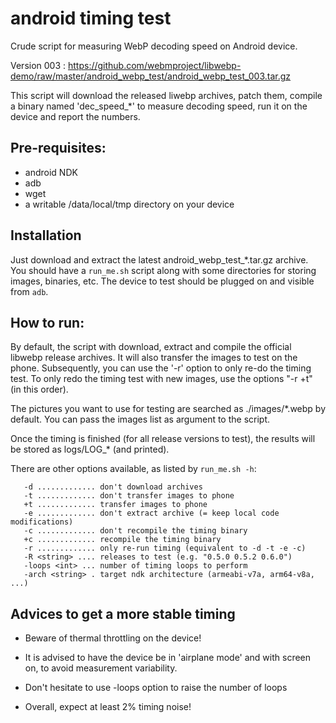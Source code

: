 # android timing test

 Crude script for measuring WebP decoding speed on Android device.

 Version 003 : https://github.com/webmproject/libwebp-demo/raw/master/android_webp_test/android_webp_test_003.tar.gz

 This script will download the released liwebp archives, patch them, compile
 a binary named 'dec_speed_*' to measure decoding speed, run it on the device
 and report the numbers.

## Pre-requisites:
  * android NDK
  * adb
  * wget
  * a writable /data/local/tmp directory on your device

## Installation

  Just download and extract the latest android_webp_test_*.tar.gz archive.
  You should have a `run_me.sh` script along with some directories for
  storing images, binaries, etc.
  The device to test should be plugged on and visible from `adb`.

## How to run:
  By default, the script with download, extract and compile the official
  libwebp release archives. It will also transfer the images to test on the
  phone.
  Subsequently, you can use the '-r' option to only re-do the timing test.
  To only redo the timing test with new images, use the options "-r +t" (in
  this order).

  The pictures you want to use for testing are searched as ./images/*.webp
  by default. You can pass the images list as argument to the script.

  Once the timing is finished (for all release versions to test), the
  results will be stored as logs/LOG_* (and printed).

  There are other options available, as listed by `run_me.sh -h`:

```
   -d ............. don't download archives
   -t ............. don't transfer images to phone
   +t ............. transfer images to phone
   -e ............. don't extract archive (= keep local code modifications)
   -c ............. don't recompile the timing binary
   +c ............. recompile the timing binary
   -r ............. only re-run timing (equivalent to -d -t -e -c)
   -R <string> .... releases to test (e.g. "0.5.0 0.5.2 0.6.0")
   -loops <int> ... number of timing loops to perform
   -arch <string> . target ndk architecture (armeabi-v7a, arm64-v8a, ...)
```

## Advices to get a more stable timing

  * Beware of thermal throttling on the device!
  * It is advised to have the device be in 'airplane mode' and with screen on,
to avoid measurement variability.

  * Don't hesitate to use -loops option to raise the number of loops
  * Overall, expect at least 2% timing noise!

